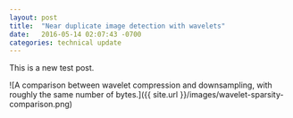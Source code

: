 ```yaml
---
layout: post
title:  "Near duplicate image detection with wavelets"
date:   2016-05-14 02:07:43 -0700
categories: technical update
---
```


This is a new test post.

![A comparison between wavelet compression and downsampling, with roughly the same number of bytes.]({{ site.url }}/images/wavelet-sparsity-comparison.png)